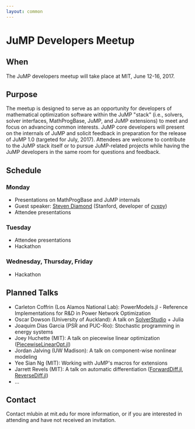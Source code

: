 ```yaml
---
layout: common
---
```


# JuMP Developers Meetup

## When

The JuMP developers meetup will take place at MIT, June 12-16, 2017.

## Purpose

The meetup is designed to serve as an opportunity for developers of mathematical optimization software within the JuMP "stack" (i.e., solvers, solver interfaces, MathProgBase, JuMP, and JuMP extensions) to meet and focus on advancing common interests. JuMP core developers will present on the internals of JuMP and solicit feedback in preparation for the release of JuMP 1.0 (targeted for July, 2017). Attendees are welcome to contribute to the JuMP stack itself or to pursue JuMP-related projects while having the JuMP developers in the same room for questions and feedback.


## Schedule

### Monday

- Presentations on MathProgBase and JuMP internals
- Guest speaker: <a href="http://stanford.edu/~stevend2/">Steven Diamond</a> (Stanford, developer of <a href="https://github.com/cvxgrp/cvxpy">cvxpy</a>)
- Attendee presentations

### Tuesday

- Attendee presentations
- Hackathon

### Wednesday, Thursday, Friday

- Hackathon

## Planned Talks

- Carleton Coffrin (Los Alamos National Lab): PowerModels.jl - Reference Implementations for R&D in Power Network Optimization
- Oscar Dowson (University of Auckland): A talk on <a href="https://solverstudio.org/">SolverStudio</a> + Julia
- Joaquim Dias Garcia (PSR and PUC-Rio): Stochastic programming in energy systems
- Joey Huchette (MIT): A talk on piecewise linear optimization (<a href="https://github.com/joehuchette/PiecewiseLinearOpt.jl">PiecewiseLinearOpt.jl</a>)
- Jordan Jalving (UW Madison): A talk on component-wise nonlinear modeling
- Yee Sian Ng (MIT): Working with JuMP's macros for extensions
- Jarrett Revels (MIT): A talk on automatic differentiation (<a href="https://github.com/JuliaDiff/ForwardDiff.jl">ForwardDiff.jl</a>, <a href="https://github.com/JuliaDiff/ReverseDiff.jl">ReverseDiff.jl</a>)
- ...


## Contact

Contact mlubin at mit.edu for more information, or if you are interested in attending and have not received an invitation. 
